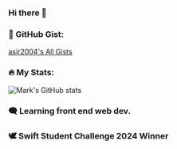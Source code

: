### Hi there 👋

<!--
**asir2004/asir2004** is a ✨ _special_ ✨ repository because its `README.md` (this file) appears on your GitHub profile.

Here are some ideas to get you started:

- 🔭 I’m currently working on ...
- 🌱 I’m currently learning ...
- 👯 I’m looking to collaborate on ...
- 🤔 I’m looking for help with ...
- 💬 Ask me about ...
- 📫 How to reach me: ...
- 😄 Pronouns: ...
- ⚡ Fun fact: ...
-->

### 🔭 GitHub Gist:

[asir2004's All Gists](https://gist.github.com/asir2004)

### 🔥 My Stats:

![Mark's GitHub stats](https://github-readme-stats.vercel.app/api?username=asir2004&show_icons=true&rank_icon=percentile)

### 🗨️ Learning front end web dev.

### 🕊 Swift Student Challenge 2024 Winner
